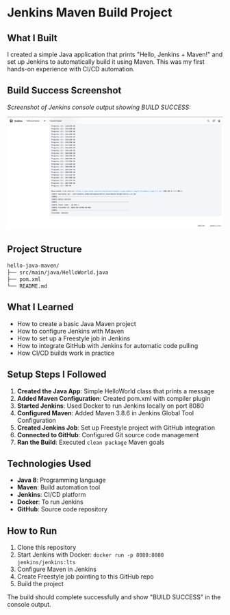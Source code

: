 # Jenkins Maven Build Project

## What I Built

I created a simple Java application that prints "Hello, Jenkins + Maven!" and set up Jenkins to automatically build it using Maven. This was my first hands-on experience with CI/CD automation.

## Build Success Screenshot

*Screenshot of Jenkins console output showing BUILD SUCCESS:*

![Jenkins Build Success](images/build.png)

## Project Structure

```
hello-java-maven/
├── src/main/java/HelloWorld.java
├── pom.xml
└── README.md
```

## What I Learned

- How to create a basic Java Maven project
- How to configure Jenkins with Maven
- How to set up a Freestyle job in Jenkins
- How to integrate GitHub with Jenkins for automatic code pulling
- How CI/CD builds work in practice

## Setup Steps I Followed

1. **Created the Java App**: Simple HelloWorld class that prints a message
2. **Added Maven Configuration**: Created pom.xml with compiler plugin
3. **Started Jenkins**: Used Docker to run Jenkins locally on port 8080
4. **Configured Maven**: Added Maven 3.8.6 in Jenkins Global Tool Configuration
5. **Created Jenkins Job**: Set up Freestyle project with GitHub integration
6. **Connected to GitHub**: Configured Git source code management
7. **Ran the Build**: Executed `clean package` Maven goals

## Technologies Used

- **Java 8**: Programming language
- **Maven**: Build automation tool
- **Jenkins**: CI/CD platform
- **Docker**: To run Jenkins
- **GitHub**: Source code repository

## How to Run

1. Clone this repository
2. Start Jenkins with Docker: `docker run -p 8080:8080 jenkins/jenkins:lts`
3. Configure Maven in Jenkins
4. Create Freestyle job pointing to this GitHub repo
5. Build the project

The build should complete successfully and show "BUILD SUCCESS" in the console output.
